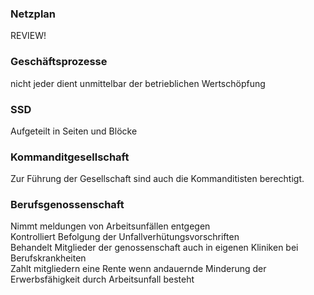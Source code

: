 ### Netzplan
REVIEW!
### Geschäftsprozesse
nicht jeder dient unmittelbar der betrieblichen Wertschöpfung
### SSD
Aufgeteilt in Seiten und Blöcke
### Kommanditgesellschaft
Zur Führung der Gesellschaft sind auch die Kommanditisten berechtigt.
### Berufsgenossenschaft
Nimmt meldungen von Arbeitsunfällen entgegen  
Kontrolliert Befolgung der Unfallverhütungsvorschriften  
Behandelt Mitglieder der genossenschaft auch in eigenen Kliniken bei Berufskrankheiten  
Zahlt mitgliedern eine Rente wenn andauernde Minderung der Erwerbsfähigkeit durch Arbeitsunfall besteht

